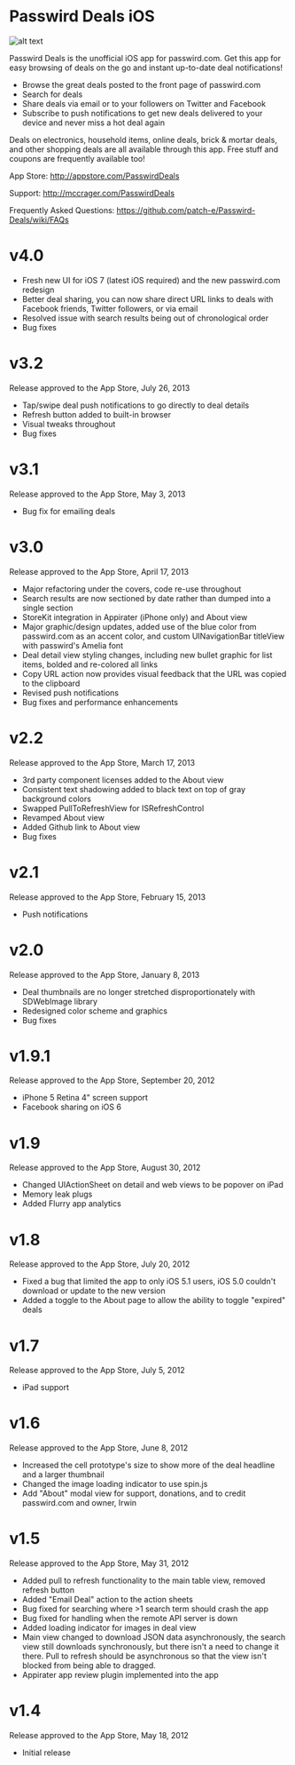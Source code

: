 Passwird Deals iOS
====

![alt text](https://raw.github.com/patch-e/Passwird-Deals/master/Resources/Images/Images.xcassets/AppIcon.appiconset/icon@2x.png?raw=true "Passwird Deals App Icon")

Passwird Deals is the unofficial iOS app for passwird.com. Get this app for easy browsing of deals on the go and instant up-to-date deal notifications!

- Browse the great deals posted to the front page of passwird.com
- Search for deals
- Share deals via email or to your followers on Twitter and Facebook
- Subscribe to push notifications to get new deals delivered to your device and never miss a hot deal again

Deals on electronics, household items, online deals, brick & mortar deals, and other shopping deals are all available through this app. Free stuff and coupons are frequently available too!

App Store:
http://appstore.com/PasswirdDeals

Support:
http://mccrager.com/PasswirdDeals

Frequently Asked Questions:
https://github.com/patch-e/Passwird-Deals/wiki/FAQs


v4.0
====
- Fresh new UI for iOS 7 (latest iOS required) and the new passwird.com redesign
- Better deal sharing, you can now share direct URL links to deals with Facebook friends, Twitter followers, or via email
- Resolved issue with search results being out of chronological order
- Bug fixes


v3.2
====
Release approved to the App Store, July 26, 2013
- Tap/swipe deal push notifications to go directly to deal details 
- Refresh button added to built-in browser 
- Visual tweaks throughout 
- Bug fixes


v3.1
====
Release approved to the App Store, May 3, 2013
- Bug fix for emailing deals


v3.0
====
Release approved to the App Store, April 17, 2013
- Major refactoring under the covers, code re-use throughout
- Search results are now sectioned by date rather than dumped into a single section
- StoreKit integration in Appirater (iPhone only) and About view
- Major graphic/design updates, added use of the blue color from passwird.com as an accent color, and custom UINavigationBar titleView with passwird's Amelia font
- Deal detail view styling changes, including new bullet graphic for list items, bolded and re-colored all links
- Copy URL action now provides visual feedback that the URL was copied to the clipboard
- Revised push notifications
- Bug fixes and performance enhancements


v2.2
====
Release approved to the App Store, March 17, 2013
- 3rd party component licenses added to the About view
- Consistent text shadowing added to black text on top of gray background colors
- Swapped PullToRefreshView for ISRefreshControl
- Revamped About view
- Added Github link to About view
- Bug fixes


v2.1
====
Release approved to the App Store, February 15, 2013
- Push notifications


v2.0
====
Release approved to the App Store, January 8, 2013
- Deal thumbnails are no longer stretched disproportionately with SDWebImage library
- Redesigned color scheme and graphics
- Bug fixes


v1.9.1
====
Release approved to the App Store, September 20, 2012
- iPhone 5 Retina 4" screen support
- Facebook sharing on iOS 6


v1.9
====
Release approved to the App Store, August 30, 2012
- Changed UIActionSheet on detail and web views to be popover on iPad
- Memory leak plugs
- Added Flurry app analytics


v1.8
====
Release approved to the App Store, July 20, 2012
- Fixed a bug that limited the app to only iOS 5.1 users, iOS 5.0 couldn't download or update to the new version
- Added a toggle to the About page to allow the ability to toggle "expired" deals


v1.7
====
Release approved to the App Store, July 5, 2012
- iPad support


v1.6
====
Release approved to the App Store, June 8, 2012
- Increased the cell prototype's size to show more of the deal headline and a larger thumbnail
- Changed the image loading indicator to use spin.js
- Add "About" modal view for support, donations, and to credit passwird.com and owner, Irwin


v1.5
====
Release approved to the App Store, May 31, 2012
- Added pull to refresh functionality to the main table view, removed refresh button
- Added "Email Deal" action to the action sheets
- Bug fixed for searching where >1 search term should crash the app
- Bug fixed for handling when the remote API server is down
- Added loading indicator for images in deal view
- Main view changed to download JSON data asynchronously, the search view still downloads synchronously, but there isn't a need to change it there. Pull to refresh should be asynchronous so that the view isn't blocked from being able to dragged.
- Appirater app review plugin implemented into the app


v1.4
====
Release approved to the App Store, May 18, 2012
- Initial release

